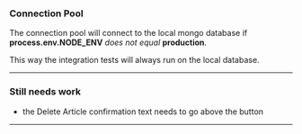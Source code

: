### Connection Pool

The connection pool will connect to the local mongo database if **process.env.NODE_ENV** _does not equal_ **production**.

This way the integration tests will always run on the local database.

---

### Still needs work

-   the Delete Article confirmation text needs to go above the button

---
